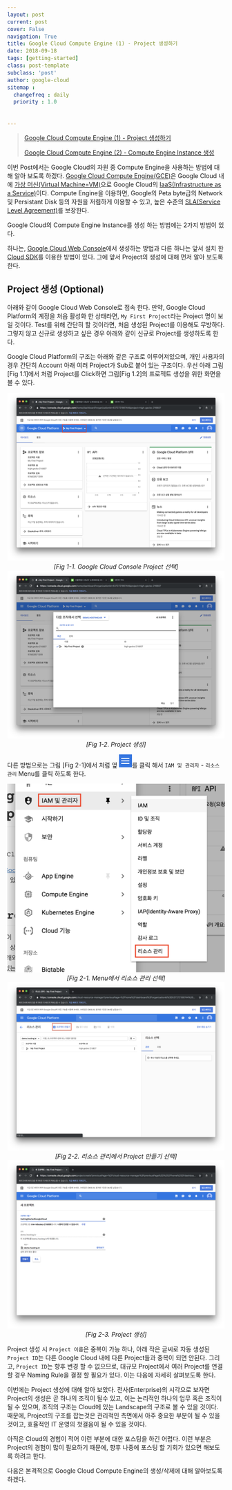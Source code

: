 ```yaml
---
layout: post
current: post
cover: False
navigation: True
title: Google Cloud Compute Engine (1) - Project 생성하기
date: 2018-09-18
tags: [getting-started]
class: post-template
subclass: 'post'
author: google-cloud
sitemap :
  changefreq : daily
  priority : 1.0


---
```


> [Google Cloud Compute Engine (1) - Project 생성하기]({{site.url}}/Google-Cloud-Compute-Engine-Usage)
>
> [Google Cloud Compute Engine (2) - Compute Engine Instance 생성]({{site.url}}/Google-Cloud-Compute-Engine-Usage-2/)

이번 Post에서는 Google Cloud의 자원 중 Compute Engine을 사용하는 방법에 대해 알아 보도록 하겠다. [Google Cloud Compute Engine(GCE)](https://cloud.google.com/compute/)은 Google Cloud 내에 [가상 머신(Virtual Machine=VM)](https://ko.wikipedia.org/wiki/%EA%B0%80%EC%83%81_%EB%A8%B8%EC%8B%A0#%EA%B0%80%EC%83%81_%EB%A8%B8%EC%8B%A0_%EC%9D%91%EC%9A%A9_%EC%86%8C%ED%94%84%ED%8A%B8%EC%9B%A8%EC%96%B4)으로 Google Cloud의 [IaaS(Infrastructure as a Service)](https://ko.wikipedia.org/wiki/%EC%84%9C%EB%B9%84%EC%8A%A4%EB%A1%9C%EC%84%9C%EC%9D%98_%EC%9D%B8%ED%94%84%EB%9D%BC%EC%8A%A4%ED%8A%B8%EB%9F%AD%EC%B2%98)이다. Compute Engine을 이용하면, Google의 Peta byte급의 Network 및 Persistant Disk 등의 자원을 저렴하게 이용할 수 있고, 높은 수준의 [SLA(Service Level Agreement)](https://cloud.google.com/compute/sla)를 보장한다. 



Google Cloud의 Compute Engine Instance를 생성 하는 방법에는 2가지 방법이 있다. 

하나는, [Google Cloud Web Console](https://console.cloud.google.com/)에서 생성하는 방법과 다른 하나는 앞서 설치 한 [Cloud SDK](https://jay-pak.github.io/Google-Cloud-SDK-Install)를 이용한 방법이 있다. 그에 앞서 Project의 생성에 대해 먼저 알아 보도록 한다. 





## Project 생성 (Optional)

아래와 같이 Google Cloud Web Console로 접속 한다. 만약, Google Cloud Platform의 계정을 처음 활성화 한 상태라면, `My First Project`라는 Project 명이 보일 것이다. Test를 위해 간단히 할 것이라면, 처음 생성된 Project를 이용해도 무방하다. 그렇지 않고 신규로 생성하고 싶은 경우 아래와 같이 신규로 Project를 생성하도록 한다. 

 Google Cloud Platform의 구조는 아래와 같은 구조로 이루어져있으며, 개인 사용자의 경우 간단히 Account 아래 여러 Project가 Sub로 붙어 있는 구조이다. 우선 아래 그림 [Fig 1.1]에서 처럼 Project를 Click하면 그림[Fig 1.2]의 프로젝트 생성을 위한 화면을 볼 수 있다. 

<center>
    <img src="../images/google-cloud-project-create/web-console-0.png"/>
	<br/>
    <em>[Fig 1-1. Google Cloud Console Project 선택]</em>
</center>

<center>
    <img src="../images/google-cloud-project-create/web-console-1.png"/>
	<br/>
    <em>[Fig 1-2. Project 생성] </em>
</center>




다른 방법으로는 그림 [Fig 2-1]에서 처럼 옆 <img src="../assets/images/top-menu.png" width=30px height=30px/>를 클릭 해서 `IAM 및 관리자` - `리소스 관리` Menu를 클릭 하도록 한다. 



<center>
    <img src="../images/google-cloud-project-create/menu-resource-0.png"/>
	<br/>
    <em>[Fig 2-1. Menu에서 리소스 관리 선택]</em>
</center>

<center>
    <img src="../images/google-cloud-project-create/menu-resource-1.png"/>
	<br/>
    <em>[Fig 2-2. 리소스 관리에서 Project 만들기 선택]</em>
</center>

<center>
    <img src="../images/google-cloud-project-create/menu-resource-2.png"/>
	<br/>
    <em>[Fig 2-3. Project 생성]</em>
</center>

Project 생성 시 `Project 이름`은 중복이 가능 하나, 아래 작은 글씨로 자동 생성된 `Project ID`는 다른 Google Cloud 내에 다른 Project들과 중복이 되면 안된다. 그리고, `Project ID`는 향후 변경 할 수 없으므로, 대규모 Project에서 여러 Project를 연결 할 경우 Naming Rule을 결정 할 필요가 있다. 이는 다음에 자세히 살펴보도록 한다. 

이번에는 Project 생성에 대해 알아 보았다. 전사(Enterprise)의 시각으로 보자면 Project의 생성은 곧 하나의 조직이 될수 있고, 이는 논리적인 하나의 업무 혹은 조직이 될 수 있으며, 조직의 구조는 Cloud에 있는 Landscape의 구조로 볼 수 있을 것이다. 때문에, Project의 구조를 잡는것은 관리적인 측면에서 아주 중요한 부분이 될 수 있을 것이고, 효율적인 IT 운영의 첫걸음이 될 수 있을 것이다. 

아직은 Cloud의 경험이 적어 이런 부분에 대한 포스팅을 하긴 어렵다. 이런 부분은 Project의 경험이 많이 필요하기 때문에, 향후 나중에 포스팅 할 기회가 있으면 해보도록 하려고 한다. 

다음은 본격적으로 Google Cloud Compute Engine의 생성/삭제에 대해 알아보도록 하겠다.